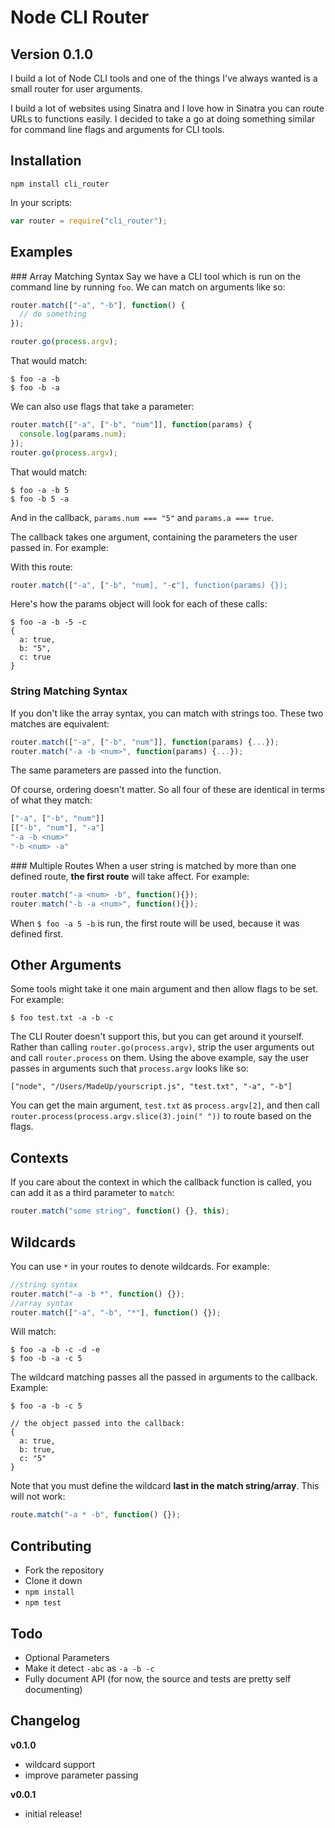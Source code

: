 # Node CLI Router

## Version 0.1.0

I build a lot of Node CLI tools and one of the things I've always wanted is a small router for user arguments.

I build a lot of websites using Sinatra and I love how in Sinatra you can route URLs to functions easily. I decided to take a go at doing something similar for command line flags and arguments for CLI tools.


## Installation

```
npm install cli_router
```

In your scripts:

```js
var router = require("cli_router");
```

## Examples

### Array Matching Syntax
Say we have a CLI tool which is run on the command line by running `foo`. We can match on arguments like so:

```js
router.match(["-a", "-b"], function() {
  // do something
});

router.go(process.argv);
```

That would match:

```
$ foo -a -b
$ foo -b -a
```

We can also use flags that take a parameter:

```js
router.match(["-a", ["-b", "num"]], function(params) {
  console.log(params.num);
});
router.go(process.argv);
```

That would match:

```
$ foo -a -b 5
$ foo -b 5 -a
```

And in the callback, `params.num === "5"` and `params.a === true`.

The callback takes one argument, containing the parameters the user passed in. For example:

With this route:

```js
router.match(["-a", ["-b", "num], "-c"], function(params) {});
```

Here's how the params object will look for each of these calls:
```
$ foo -a -b -5 -c
{
  a: true,
  b: "5",
  c: true
}
```

### String Matching Syntax
If you don't like the array syntax, you can match with strings too. These two matches are equivalent:

```js
router.match(["-a", ["-b", "num"]], function(params) {...});
router.match("-a -b <num>", function(params) {...});
```

The same parameters are passed into the function.

Of course, ordering doesn't matter. So all four of these are identical in terms of what they match:

```js
["-a", ["-b", "num"]]
[["-b", "num"], "-a"]
"-a -b <num>"
"-b <num> -a"
```

### Multiple Routes
When a user string is matched by more than one defined route, __the first route__ will take affect. For example:

```js
router.match("-a <num> -b", function(){});
router.match("-b -a <num>", function(){});
```

When `$ foo -a 5 -b` is run, the first route will be used, because it was defined first.

## Other Arguments
Some tools might take it one main argument and then allow flags to be set. For example:

```
$ foo test.txt -a -b -c
```

The CLI Router doesn't support this, but you can get around it yourself. Rather than calling `router.go(process.argv)`, strip the user arguments out and call `router.process` on them. Using the above example, say the user passes in arguments such that `process.argv` looks like so:

```
["node", "/Users/MadeUp/yourscript.js", "test.txt", "-a", "-b"]
```

You can get the main argument, `test.txt` as `process.argv[2]`, and then call `router.process(process.argv.slice(3).join(" "))` to route based on the flags.

## Contexts
If you care about the context in which the callback function is called, you can add it as a third parameter to `match`:

```js
router.match("some string", function() {}, this);
```

## Wildcards

You can use `*` in your routes to denote wildcards. For example:

```js
//string syntax
router.match("-a -b *", function() {});
//array syntax
router.match(["-a", "-b", "*"], function() {});
```

Will match:

```
$ foo -a -b -c -d -e
$ foo -b -a -c 5
```

The wildcard matching passes all the passed in arguments to the callback. Example:

```
$ foo -a -b -c 5

// the object passed into the callback:
{
  a: true,
  b: true,
  c: "5"
}
```


Note that you must define the wildcard __last in the match string/array__. This will not work:

```js
route.match("-a * -b", function() {});
```

## Contributing

- Fork the repository
- Clone it down
- `npm install`
- `npm test`


## Todo
- Optional Parameters
- Make it detect `-abc` as `-a -b -c`
- Fully document API (for now, the source and tests are pretty self documenting)

## Changelog

__v0.1.0__
- wildcard support
- improve parameter passing

__v0.0.1__
- initial release!


